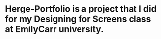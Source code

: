 # Herge-Portfolio is a project that I did for my Designing for Screens class at EmilyCarr university.  
